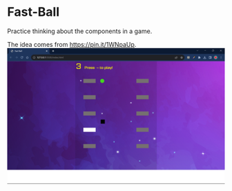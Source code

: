 # Fast-Ball

Practice thinking about the components in a game.

The idea comes from https://pin.it/1WNpaUp.
![Sample](Sample.png)
